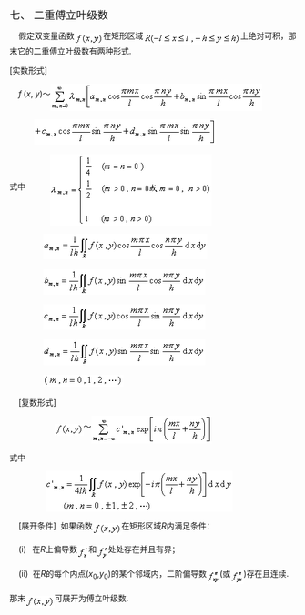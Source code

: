 <div class=Section1>
<p class=MsoNormal><span lang=ZH-CN style='font-size:14.0pt;font-family:宋体_GB2312'>七、</span><span
lang=ZH-CN style='font-size:14.0pt'> </span><span lang=ZH-CN style='font-size:
14.0pt;font-family:宋体_GB2312'>二重傅立叶级数</span></p>
<p class=MsoNormal><span lang=EN-US>&nbsp;&nbsp;&nbsp; </span><span lang=ZH-CN
style='font-family:宋体_GB2312'>假定双变量函数</span><sub><span lang=EN-US><img
width=51 height=21 src="res/17e9d95da129bdd93c34fb6cc6aaaa52_5691_files/image002.gif"
u1:shapes="_x0000_i1025" align=absmiddle></span></sub><span lang=ZH-CN
style='font-family:宋体_GB2312'>在矩形区域</span><sub><span lang=EN-US><img width=171
height=21 src="res/17e9d95da129bdd93c34fb6cc6aaaa52_5691_files/image004.gif"
u1:shapes="_x0000_i1026" align=absmiddle></span></sub><span lang=ZH-CN
style='font-family:宋体_GB2312'>上绝对可积，那末它的二重傅立叶级数有两种形式</span><span lang=EN-US>.</span></p>
<p class=MsoNormal><span lang=EN-US>[</span><span lang=ZH-CN style='font-family:
宋体_GB2312'>实数形式</span><span lang=EN-US>]</span></p>
<p class=MsoNormal><span lang=EN-US>&nbsp;&nbsp;&nbsp; <i>f</i></span><span
lang=EN-US style='font-size:9.0pt'> </span><span lang=EN-US>(<i>x</i>, <i>y</i>)</span><span
lang=ZH-CN style='font-family:宋体_GB2312'>～</span><sub><span lang=EN-US><img
width=372 height=48 src="res/17e9d95da129bdd93c34fb6cc6aaaa52_5691_files/image006.gif"
u1:shapes="_x0000_i1027" align=absmiddle></span></sub><span lang=EN-US> </span></p>
<p class=MsoNormal><span lang=EN-US>&nbsp;&nbsp;&nbsp;&nbsp;&nbsp;&nbsp;&nbsp;&nbsp;&nbsp;&nbsp;
<sub><img width=320 height=45
src="res/17e9d95da129bdd93c34fb6cc6aaaa52_5691_files/image008.gif"
u1:shapes="_x0000_i1028"></sub></span></p>
<p class=MsoNormal><span lang=ZH-CN style='font-family:宋体_GB2312'>式中</span><span
lang=EN-US>&nbsp;&nbsp;&nbsp;&nbsp;&nbsp;&nbsp;&nbsp;&nbsp;&nbsp;&nbsp; <sub><img
width=284 height=126 src="res/17e9d95da129bdd93c34fb6cc6aaaa52_5691_files/image010.gif"
u1:shapes="_x0000_i1029" align=absmiddle></sub></span></p>
<p class=MsoNormal><span lang=EN-US>&nbsp;&nbsp;&nbsp;&nbsp;&nbsp;&nbsp;&nbsp;&nbsp;&nbsp;&nbsp;&nbsp;&nbsp;&nbsp;&nbsp;
<sub><img width=288 height=45
src="res/17e9d95da129bdd93c34fb6cc6aaaa52_5691_files/image012.gif"
u1:shapes="_x0000_i1039"></sub></span></p>
<p class=MsoNormal><span lang=EN-US>&nbsp;&nbsp;&nbsp;&nbsp;&nbsp;&nbsp;&nbsp;&nbsp;&nbsp;&nbsp;&nbsp;&nbsp;&nbsp;&nbsp;
<sub><img width=285 height=45
src="res/17e9d95da129bdd93c34fb6cc6aaaa52_5691_files/image014.gif"
u1:shapes="_x0000_i1040"></sub></span></p>
<p class=MsoNormal><span lang=EN-US>&nbsp;&nbsp;&nbsp;&nbsp;&nbsp;&nbsp;&nbsp;&nbsp;&nbsp;&nbsp;&nbsp;&nbsp;&nbsp;&nbsp;
<sub><img width=285 height=45
src="res/17e9d95da129bdd93c34fb6cc6aaaa52_5691_files/image016.gif"
u1:shapes="_x0000_i1041"></sub></span></p>
<p class=MsoNormal><span lang=EN-US>&nbsp;&nbsp;&nbsp;&nbsp;&nbsp;&nbsp;&nbsp;&nbsp;&nbsp;&nbsp;&nbsp;&nbsp;&nbsp;&nbsp;
<sub><img width=285 height=45
src="res/17e9d95da129bdd93c34fb6cc6aaaa52_5691_files/image018.gif"
u1:shapes="_x0000_i1042"></sub></span></p>
<p class=MsoNormal><span lang=EN-US>&nbsp;&nbsp;&nbsp;&nbsp;&nbsp;&nbsp;&nbsp;&nbsp;&nbsp;&nbsp;&nbsp;&nbsp;&nbsp;&nbsp;
<sub><img width=141 height=21
src="res/17e9d95da129bdd93c34fb6cc6aaaa52_5691_files/image020.gif"
u1:shapes="_x0000_i1043"></sub></span></p>
<p class=MsoNormal><span lang=EN-US>&nbsp;&nbsp;&nbsp; [</span><span
lang=ZH-CN style='font-family:宋体_GB2312'>复数形式</span><span lang=EN-US>]</span></p>
<p class=MsoNormal><span lang=EN-US>&nbsp;&nbsp;&nbsp;&nbsp;&nbsp;&nbsp;&nbsp;&nbsp;&nbsp;
&nbsp;&nbsp;&nbsp;&nbsp;&nbsp;&nbsp;&nbsp;&nbsp;&nbsp;&nbsp;<sub><img width=51
height=21 src="res/17e9d95da129bdd93c34fb6cc6aaaa52_5691_files/image021.gif"
u1:shapes="_x0000_i1044" align=absmiddle></sub></span><span lang=ZH-CN
style='font-family:宋体_GB2312'>～</span><sub><span lang=EN-US><img width=211
height=49 src="res/17e9d95da129bdd93c34fb6cc6aaaa52_5691_files/image023.gif"
u1:shapes="_x0000_i1045" align=absmiddle></span></sub></p>
<p class=MsoNormal><span lang=ZH-CN style='font-family:宋体_GB2312'>式中</span><span
lang=EN-US>&nbsp;&nbsp;&nbsp; </span></p>
<p class=MsoNormal><span lang=EN-US>&nbsp;&nbsp;&nbsp;&nbsp;&nbsp;&nbsp;&nbsp;&nbsp;&nbsp;&nbsp;&nbsp;&nbsp;&nbsp;&nbsp;&nbsp;
<sub><img width=329 height=72
src="res/17e9d95da129bdd93c34fb6cc6aaaa52_5691_files/image025.gif"
u1:shapes="_x0000_i1046" align=absmiddle></sub></span></p>
<p class=MsoNormal><span lang=EN-US>&nbsp;&nbsp;&nbsp; [</span><span
lang=ZH-CN style='font-family:宋体_GB2312'>展开条件</span><span lang=EN-US>]&nbsp; </span><span
lang=ZH-CN style='font-family:宋体_GB2312'>如果函数</span><sub><span lang=EN-US><img
width=51 height=21 src="res/17e9d95da129bdd93c34fb6cc6aaaa52_5691_files/image026.gif"
u1:shapes="_x0000_i1047" align=absmiddle></span></sub><span lang=ZH-CN
style='font-family:宋体_GB2312'>在矩形区域</span><i><span lang=EN-US>R</span></i><span
lang=ZH-CN style='font-family:宋体_GB2312'>内满足条件：</span></p>
<p class=MsoNormal><span lang=EN-US>&nbsp;&nbsp;&nbsp; (i) </span><span
lang=EN-US style='font-size:9.0pt'>&nbsp;&nbsp;</span><span lang=ZH-CN
style='font-family:宋体_GB2312'>在</span><i><span lang=EN-US>R</span></i><span
lang=ZH-CN style='font-family:宋体_GB2312'>上偏导数</span><sub><span lang=EN-US><img
width=20 height=24 src="res/17e9d95da129bdd93c34fb6cc6aaaa52_5691_files/image028.gif"
u1:shapes="_x0000_i1048" align=absmiddle></span></sub><span lang=ZH-CN
style='font-family:宋体_GB2312'>和</span><sub><span lang=EN-US><img width=20
height=25 src="res/17e9d95da129bdd93c34fb6cc6aaaa52_5691_files/image030.gif"
u1:shapes="_x0000_i1049" align=absmiddle></span></sub><span lang=ZH-CN
style='font-family:宋体_GB2312'>处处存在并且有界；</span></p>
<p class=MsoNormal><span lang=EN-US>&nbsp;&nbsp;&nbsp; (ii)&nbsp; </span><span
lang=ZH-CN style='font-family:宋体_GB2312'>在</span><i><span lang=EN-US>R</span></i><span
lang=ZH-CN style='font-family:宋体_GB2312'>的每个内点</span><span lang=EN-US>(<i>x</i><sub>0</sub>,<i>y</i><sub>0</sub>)</span><span
lang=ZH-CN style='font-family:宋体_GB2312'>的某个邻域内，二阶偏导数</span><sub><span
lang=EN-US><img width=23 height=25
src="res/17e9d95da129bdd93c34fb6cc6aaaa52_5691_files/image032.gif"
u1:shapes="_x0000_i1050" align=absmiddle></span></sub><span lang=EN-US>(</span><span
lang=ZH-CN style='font-family:宋体_GB2312'>或</span><sub><span lang=EN-US><img
width=23 height=25 src="res/17e9d95da129bdd93c34fb6cc6aaaa52_5691_files/image034.gif"
u1:shapes="_x0000_i1051" align=absmiddle></span></sub><span lang=EN-US>)</span><span
lang=ZH-CN style='font-family:宋体_GB2312'>存在且连续</span><span lang=EN-US>.</span></p>
<p class=MsoNormal><span lang=ZH-CN style='font-family:宋体_GB2312'>那末</span><sub><span
lang=EN-US><img width=51 height=21
src="res/17e9d95da129bdd93c34fb6cc6aaaa52_5691_files/image035.gif"
u1:shapes="_x0000_i1052" align=absmiddle></span></sub><span lang=ZH-CN
style='font-family:宋体_GB2312'>可展开为傅立叶级数</span><span lang=EN-US>.</span></p>
</div>